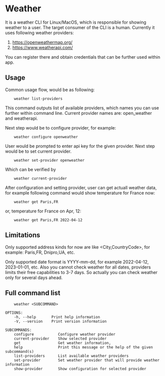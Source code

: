 # Weather
It is a weather CLI for Linux/MacOS, which is responsible for showing weather to a user. The target consumer of the CLI is a human. Currently it uses following weather providers:

1. https://openweathermap.org/
2. https://www.weatherapi.com/

You can register there and obtain credentials that can be further used within app.

## Usage

Common usage flow, would be as following:

        weather list-providers

This command outputs list of available providers, which names you can use further within command line. Current provider names are: open_weather and weatherapi.

Next step would be to configure provider, for example:

        weather configure openweather

User would be prompted to enter api key for the given provider.
Next step would be to set current provider.

        weather set-provider openweather

Which can be verified by

        weather current-provider

After configuration and setting provider, user can get actuall weather data, for example following command would show temperature for France now:

        weather get Paris,FR

or, temperature for France on Apr, 12:

        weather get Paris,FR 2022-04-12

## Limitations
Only supported address kinds for now are like <City,CountryCode>, for example: Paris,FR, Dnipro,UA, etc.

Only supported date format is YYYY-mm-dd, for example 2022-04-12, 2023-01-01, etc. Also you cannot check weather for all dates, providers limits their free capabilities to 3-7 days. So actually you can check weather only for several days ahead.


## Full command list
```
    weather <SUBCOMMAND>

OPTIONS:
    -h, --help       Print help information
    -V, --version    Print version information

SUBCOMMANDS:
    configure           Configure weather provider
    current-provider    Show selected provider
    get                 Get weather information,
    help                Print this message or the help of the given subcommand(s)
    list-providers      List available weather providers
    set-provider        Set weather provider that will provide weather information
    show-provider       Show configuration for selected provider
```
